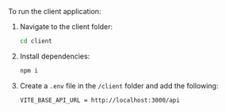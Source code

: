 To run the client application:

1. Navigate to the client folder:
   ```bash
   cd client
   ```

2. Install dependencies:
   ```bash
   npm i
   ```

3. Create a `.env` file in the `/client` folder and add the following:
   ```
   VITE_BASE_API_URL = http://localhost:3000/api
   ```